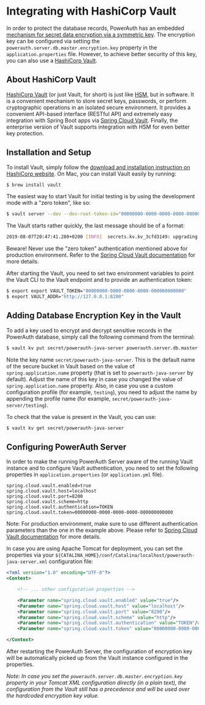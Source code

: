 # Integrating with HashiCorp Vault

In order to protect the database records, PowerAuth has an embedded [mechanism for secret data encryption via a symmetric key](./Encrypting-Records-in-Database.md). The encryption key can be configured via setting the `powerauth.server.db.master.encryption.key` property in the `application.properties` file. However, to achieve better security of this key, you can also use a [HashiCorp Vault](https://www.hashicorp.com/products/vault/).

## About HashiCorp Vault

[HashiCorp Vault](https://www.hashicorp.com/products/vault/) (or just Vault, for short) is just like [HSM](https://en.wikipedia.org/wiki/Hardware_security_module), but in software. It is a convenient mechanism to store secret keys, passwords, or perform cryptographic operations in an isolated secure environment. It provides a convenient API-based interface (RESTful API) and extremely easy integration with Spring Boot apps via [Spring Cloud Vault](https://cloud.spring.io/spring-cloud-vault). Finally, the enterprise version of Vault supports integration with HSM for even better key protection.

## Installation and Setup

To install Vault, simply follow the [download and installation instruction on HashiCorp website](https://www.vaultproject.io/downloads.html). On Mac, you can install Vault easily by running:

```bash
$ brew install vault
```

The easiest way to start Vault for initial testing is by using the development mode with a "zero token", like so:

```bash
$ vault server --dev --dev-root-token-id="00000000-0000-0000-0000-000000000000"
```

The Vault starts rather quickly, the last message should be of a format:

```bash
2019-08-07T20:47:41.280+0200 [INFO]  secrets.kv.kv_3cfd3149: upgrading keys finished
```

Beware! Never use the "zero token" authentication mentioned above for production environment. Refer to the [Spring Cloud Vault documentation](https://cloud.spring.io/spring-cloud-vault) for more details.

After starting the Vault, you need to set two environment variables to point the Vault CLI to the Vault endpoint and to provide an authentication token:

```bash
$ export export VAULT_TOKEN="00000000-0000-0000-0000-000000000000"
$ export VAULT_ADDR="http://127.0.0.1:8200"
```

## Adding Database Encryption Key in the Vault

To add a key used to encrypt and decrypt sensitive records in the PowerAuth database, simply call the following command from the terminal:

```bash
$ vault kv put secret/powerauth-java-server powerauth.server.db.master.encryption.key=[16 bytes encoded in base64, for example 'MTIzNDU2Nzg5MDEyMzQ1Ng==']
```

Note the key name `secret/powerauth-java-server`. This is the default name of the secure bucket in Vault based on the value of `spring.application.name` property (that is set to `powerauth-java-server` by default). Adjust the name of this key in case you changed the value of `spring.application.name` property. Also, in case you use a custom configuration profile (for example, `testing`), you need to adjust the name by appending the profile name (for example, `secret/powerauth-java-server/testing`).

To check that the value is present in the Vault, you can use:

```bash
$ vault kv get secret/powerauth-java-server
```

## Configuring PowerAuth Server

In order to make the running PowerAuth Server aware of the running Vault instance and to configure Vault authentication, you need to set the following properties in `application.properties` (or `application.yml` file).

```properties
spring.cloud.vault.enabled=true
spring.cloud.vault.host=localhost
spring.cloud.vault.port=8200
spring.cloud.vault.scheme=http
spring.cloud.vault.authentication=TOKEN
spring.cloud.vault.token=00000000-0000-0000-0000-000000000000
```

<!-- begin box warning -->
Note: For production environment, make sure to use different authentication parameters than the one in the example above. Please refer to [Spring Cloud Vault documentation](https://cloud.spring.io/spring-cloud-vault) for more details.
<!-- end -->

In case you are using Apache Tomcat for deployment, you can set the properties via your `${CATALINA_HOME}/conf/Catalina/localhost/powerauth-java-server.xml` configuration file:

```xml
<?xml version="1.0" encoding="UTF-8"?>
<Context>

    <!-- ... other configuration properties -->

    <Parameter name="spring.cloud.vault.enabled" value="true"/>
    <Parameter name="spring.cloud.vault.host" value="localhost"/>
    <Parameter name="spring.cloud.vault.port" value="8200"/>
    <Parameter name="spring.cloud.vault.scheme" value="http"/>
    <Parameter name="spring.cloud.vault.authentication" value="TOKEN"/>
    <Parameter name="spring.cloud.vault.token" value="00000000-0000-0000-0000-000000000000"/>

</Context>
```

After restarting the PowerAuth Server, the configuration of encryption key will be automatically picked up from the Vault instance configured in the properties.

_Note: In case you set the `powerauth.server.db.master.encryption.key` property in your Tomcat XML configuration directly (in a plain text), the configuration from the Vault still has a precedence and will be used over the hardcoded encryption key value._
